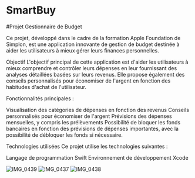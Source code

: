 # SmartBuy

#Projet Gestionnaire de Budget

Ce projet, développé dans le cadre de la formation Apple Foundation de Simplon, est une application innovante de gestion de budget destinée à aider les utilisateurs à mieux gérer leurs finances personnelles.

Objectif
L'objectif principal de cette application est d'aider les utilisateurs à mieux comprendre et contrôler leurs dépenses en leur fournissant des analyses détaillées basées sur leurs revenus. Elle propose également des conseils personnalisés pour économiser de l'argent en fonction des habitudes d'achat de l'utilisateur.

Fonctionnalités principales :

Visualisation des catégories de dépenses en fonction des revenus
Conseils personnalisés pour économiser de l'argent
Prévisions des dépenses mensuelles, y compris les prélèvements
Possibilité de bloquer les fonds bancaires en fonction des prévisions de dépenses importantes, avec la possibilité de débloquer les fonds si nécessaire.

Technologies utilisées
Ce projet utilise les technologies suivantes :

Langage de programmation Swift
Environnement de développement Xcode

![IMG_0439](https://github.com/memahote/SmartBuy/assets/122450603/93dfa6b2-95e5-47c7-8c75-6c73ccae52e3)
![IMG_0437](https://github.com/memahote/SmartBuy/assets/122450603/3567d8a9-c00a-4d85-908f-fd6c234a56b3)
![IMG_0438](https://github.com/memahote/SmartBuy/assets/122450603/16945b8b-140a-4037-b9cf-81dd7e60b222)




